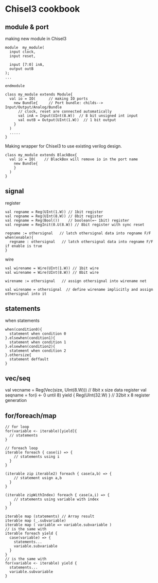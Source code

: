 # Chisel3 cookbook


## module & port
making new module in Chisel3
~~~~
module  my_module(
  input clock,
  input reset,
  
  input [7:0] inA,
  output outB
);
...

endmodule
~~~~~

~~~~~
class my_module extends Module{
  val io = IO(      // making IO ports
    new Bundle{     // Port bundle: childs--> Input/Output/Analog/Bundle
      // clock, reset are connected automatically
      val inA = Input(UInt(8.W))  // 8 bit unsigned int input
      val outB = Output(UInt(1.W))  // 1 bit output
    }
  )
  .....
}
~~~~~

Making wrapper for Chisel3 to use existing verilog design.
~~~~~
class my_module extends BlackBox{
  val io = IO(    // BlackBox will remove io in the port name
    new Bundle{
    }
  )
}
~~~~~







## signal

register
~~~~
val regname = Reg(UInt(1.W)) // 1bit register
val regname = Reg(UInt(8.W)) // 8bit register
val regname = Reg(Bool())    // boolean(=~ 1bit) register
val regname = RegInit(0.U(8.W)) // 8bit register with sync reset

regname := othersignal   // latch othersignal data into regname F/F
when(enable){
  regname : othersignal   // latch othersignal data into regname F/F if enable is true
}
~~~~

wire
~~~~
val wirename = Wire(UInt(1.W)) // 1bit wire
val wirename = Wire(UInt(8.W)) // 8bit wire

wirename := othersignal   // assign othersignal into wirename net

val wirename = othersignal  // define wirename implicitly and assign othersignal into it
~~~~




## statements
when statements
~~~~
when(condition0){
  statement when condition 0
}.elsewhen(condition1){
  statement when condition 1
}.elsewhen(condition2){
  statement when condition 2
}.othersize{
  statement deffault
}
~~~~




## vec/seq

val vecname = Reg(Vec(size, UInt(8.W))) // 8bit x size data register
val seqname = for(i <- 0 until 8) yield { Reg(UInt(32.W) } // 32bit x 8 register generation



## for/foreach/map

~~~~~
// for loop
for(variable <- iterable)[yield]{
  // statements
}

// foreach loop
iterable foreach { case(i) => {
    // statements using i
  }
}

(iterable zip iterable2) foreach { case(a,b) => {
    // statement usign a,b
  }
}

(iterable zipWithIndex) foreach { case(a,i) => {
    // statements using variable with index
  }
}

iterable map (statements) // Array result
iterable map (_.subvariable)
iterable map ( variable => variable.subvariable )
// is the same with
iterable foreach yield {
  case(variable) => {
    statements...
    variable.subvariable
  }
}
// is the same with
for(variable <- iterable) yield {
  statements...
  variable.subvariable
}
~~~~~



